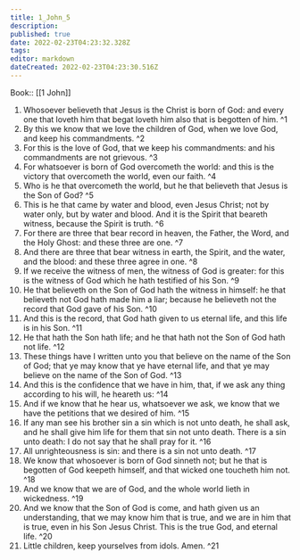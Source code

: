```yaml
---
title: 1_John_5
description: 
published: true
date: 2022-02-23T04:23:32.328Z
tags: 
editor: markdown
dateCreated: 2022-02-23T04:23:30.516Z
---
```


 Book:: [[1 John]]
 1. Whosoever believeth that Jesus is the Christ is born of God: and every one that loveth him that begat loveth him also that is begotten of him. ^1
 2. By this we know that we love the children of God, when we love God, and keep his commandments. ^2
 3. For this is the love of God, that we keep his commandments: and his commandments are not grievous. ^3
 4. For whatsoever is born of God overcometh the world: and this is the victory that overcometh the world, even our faith. ^4
 5. Who is he that overcometh the world, but he that believeth that Jesus is the Son of God? ^5
 6. This is he that came by water and blood, even Jesus Christ; not by water only, but by water and blood. And it is the Spirit that beareth witness, because the Spirit is truth. ^6
 7. For there are three that bear record in heaven, the Father, the Word, and the Holy Ghost: and these three are one. ^7
 8. And there are three that bear witness in earth, the Spirit, and the water, and the blood: and these three agree in one. ^8
 9. If we receive the witness of men, the witness of God is greater: for this is the witness of God which he hath testified of his Son. ^9
 10. He that believeth on the Son of God hath the witness in himself: he that believeth not God hath made him a liar; because he believeth not the record that God gave of his Son. ^10
 11. And this is the record, that God hath given to us eternal life, and this life is in his Son. ^11
 12. He that hath the Son hath life; and he that hath not the Son of God hath not life. ^12
 13. These things have I written unto you that believe on the name of the Son of God; that ye may know that ye have eternal life, and that ye may believe on the name of the Son of God. ^13
 14. And this is the confidence that we have in him, that, if we ask any thing according to his will, he heareth us: ^14
 15. And if we know that he hear us, whatsoever we ask, we know that we have the petitions that we desired of him. ^15
 16. If any man see his brother sin a sin which is not unto death, he shall ask, and he shall give him life for them that sin not unto death. There is a sin unto death: I do not say that he shall pray for it. ^16
 17. All unrighteousness is sin: and there is a sin not unto death. ^17
 18. We know that whosoever is born of God sinneth not; but he that is begotten of God keepeth himself, and that wicked one toucheth him not. ^18
 19. And we know that we are of God, and the whole world lieth in wickedness. ^19
 20. And we know that the Son of God is come, and hath given us an understanding, that we may know him that is true, and we are in him that is true, even in his Son Jesus Christ. This is the true God, and eternal life. ^20
 21. Little children, keep yourselves from idols. Amen. ^21
